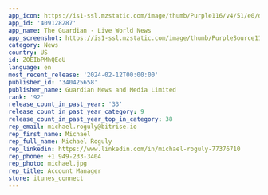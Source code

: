 ```yaml
---
app_icon: https://is1-ssl.mzstatic.com/image/thumb/Purple116/v4/51/e0/d0/51e0d0c7-1655-93b0-1bb4-7f9ebf58f822/AppIcon-0-1x_U007emarketing-0-0-0-7-0-0-85-220-0.png/1024x1024bb.png
app_id: '409128287'
app_name: The Guardian - Live World News
app_screenshot: https://is1-ssl.mzstatic.com/image/thumb/PurpleSource116/v4/d5/0c/0c/d50c0c6a-debd-c8c5-ad2b-5db804e2ebed/40e7f654-6399-4360-8d6c-1e9c6c677ce1_US_6_U002c46in-1242x2688_01.png/1242x2688bb.png
category: News
country: US
id: ZOEIbPMhQEeU
language: en
most_recent_release: '2024-02-12T00:00:00'
publisher_id: '340425658'
publisher_name: Guardian News and Media Limited
rank: '92'
release_count_in_past_year: '33'
release_count_in_past_year_category: 9
release_count_in_past_year_top_in_category: 38
rep_email: michael.roguly@bitrise.io
rep_first_name: Michael
rep_full_name: Michael Roguly
rep_linkedin: https://www.linkedin.com/in/michael-roguly-77376710
rep_phone: +1 949-233-3404
rep_photo: michael.jpg
rep_title: Account Manager
store: itunes_connect
---
```

